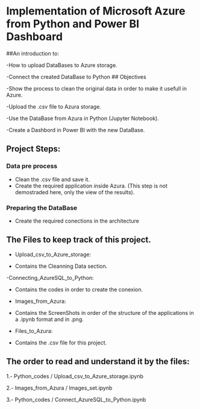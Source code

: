 # Implementation of Microsoft Azure from Python and Power BI Dashboard

##An introduction to: 

-How to upload DataBases to Azure storage. 

-Connect the created DataBase to Python ## Objectives 

-Show the process to clean the original data in order to make it usefull in Azure.

-Upload the .csv file to Azura storage.

-Use the DataBase from Azura in Python (Jupyter Notebook).

-Create a Dashbord in Power BI with the new DataBase.

## Project Steps: 
### Data pre process 
- Clean the .csv file and save it.
- Create the required application inside Azura.
(This step is not demostraded here, only the view of the results).

### Preparing the DataBase 
- Create the required conections in the architecture

## The Files to keep track of this project. 
- Upload_csv_to_Azure_storage:
+ Contains the Cleanning Data section.

-Connecting_AzureSQL_to_Python: 
+ Contains the codes in order to create the conexion.

- Images_from_Azura:
+ Contains the ScreenShots in order of the structure of the applications in a .ipynb format and in .png.
  
- Files_to_Azura:
+ Contains the .csv file for this project.

## The order to read and understand it by the files:
1.- Python_codes / Upload_csv_to_Azure_storage.ipynb

2.- Images_from_Azura / Images_set.ipynb

3.- Python_codes / Connect_AzureSQL_to_Python.ipynb
